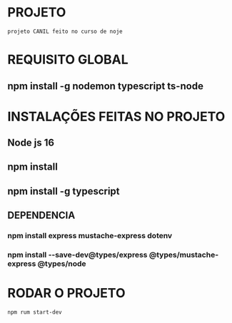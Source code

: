# PROJETO
`projeto CANIL feito no curso de noje`
# REQUISITO GLOBAL

## npm install -g nodemon typescript ts-node
# INSTALAÇÕES FEITAS NO PROJETO

## Node js 16
## npm install
## npm install -g typescript
## DEPENDENCIA
### npm install express mustache-express dotenv
### npm install --save-dev@types/express @types/mustache-express @types/node

# RODAR O PROJETO
`npm rum start-dev`
